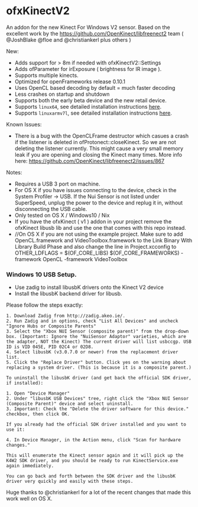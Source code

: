 ofxKinectV2
===========

An addon for the new Kinect For Windows V2 sensor. 
Based on the excellent work by the https://github.com/OpenKinect/libfreenect2 team ( @JoshBlake @floe and @christiankerl plus others ) 

New: 
- Adds support for > 8m if needed with ofxKinectV2::Settings 
- Adds ofParameter for irExposure ( brightness for IR image ). 
- Supports multiple kinects. 
- Optimized for openFrameworks release 0.10.1 
- Uses OpenCL based decoding by default = much faster decoding 
- Less crashes on startup and shutdown 
- Supports both the early beta device and the new retail device. 
- Supports `linux64`, see detailed installation instructions [here](https://gist.github.com/madelinegannon/10f62caba7184b90ea43a734768e5147).
- Supports `linuxarmv7l`, see detailed installation instructions [here](https://gist.github.com/madelinegannon/237733e6c114f156b31366f47c1f3d32).

Known Issues:
- There is a bug with the OpenCLFrame destructor which casues a crash if the listener is deleted in ofProtonect::closeKinect. So we are not deleting the listener currently. This might cause a very small memory leak if you are opening and closing the Kinect many times. More info here: https://github.com/OpenKinect/libfreenect2/issues/867 

Notes:
- Requires a USB 3 port on machine. 
- For OS X if you have issues connecting to the device, check in the System Profiler -> USB.  If the Nui Sensor is not listed under SuperSpeed, unplug the power to the device and replug it in, without disconnecting the USB cable. 
- Only tested on OS X / Windows10 / Nix 
- If you have the ofxKinect ( v1 ) addon in your project remove the ofxKinect libusb lib and use the one that comes with this repo instead. 
- //On OS X if you are not using the example project. Make sure to add OpenCL.framework and VideoToolbox.framework to the Link Binary With Library Build Phase and also change the line in Project.xcconfig to OTHER_LDFLAGS = $(OF_CORE_LIBS) $(OF_CORE_FRAMEWORKS) -framework OpenCL -framework VideoToolbox

### Windows 10 USB Setup.
- Use zadig to install libusbK drivers onto the Kinect V2 device
- Install the libusbK backend driver for libusb. 

Please follow the steps exactly:

    1. Download Zadig from http://zadig.akeo.ie/.
    2. Run Zadig and in options, check "List All Devices" and uncheck "Ignore Hubs or Composite Parents"
    3. Select the "Xbox NUI Sensor (composite parent)" from the drop-down box. (Important: Ignore the "NuiSensor Adaptor" varieties, which are the adapter, NOT the Kinect) The current driver will list usbccgp. USB ID is VID 045E, PID 02C4 or 02D8.
    4. Select libusbK (v3.0.7.0 or newer) from the replacement driver list.
    5. Click the "Replace Driver" button. Click yes on the warning about replacing a system driver. (This is because it is a composite parent.)

    To uninstall the libusbK driver (and get back the official SDK driver, if installed):

    1. Open "Device Manager"
    2. Under "libusbK USB Devices" tree, right click the "Xbox NUI Sensor (Composite Parent)" device and select uninstall.
    3. Important: Check the "Delete the driver software for this device." checkbox, then click OK.

    If you already had the official SDK driver installed and you want to use it:

    4. In Device Manager, in the Action menu, click "Scan for hardware changes."

    This will enumerate the Kinect sensor again and it will pick up the K4W2 SDK driver, and you should be ready to run KinectService.exe again immediately.

    You can go back and forth between the SDK driver and the libusbK driver very quickly and easily with these steps.


Huge thanks to @christiankerl for a lot of the recent changes that made this work well on OS X. 
